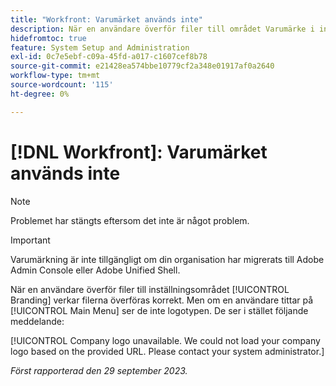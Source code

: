 ```yaml
---
title: "Workfront: Varumärket används inte"
description: När en användare överför filer till området Varumärke i installationsprogrammet verkar filerna överföras korrekt. Om en användare däremot visar huvudmenyn visas inte logotypen. I stället visas ett felmeddelande.
hidefromtoc: true
feature: System Setup and Administration
exl-id: 0c7e5ebf-c09a-45fd-a017-c1607cef8b78
source-git-commit: e21428ea574bbe10779cf2a348e01917af0a2640
workflow-type: tm+mt
source-wordcount: '115'
ht-degree: 0%

---
```


# [!DNL Workfront]: Varumärket används inte

>[!NOTE]
>
>Problemet har stängts eftersom det inte är något problem.

>[!IMPORTANT]
>
>Varumärkning är inte tillgängligt om din organisation har migrerats till Adobe Admin Console eller Adobe Unified Shell.

När en användare överför filer till inställningsområdet [!UICONTROL Branding] verkar filerna överföras korrekt. Men om en användare tittar på [!UICONTROL Main Menu] ser de inte logotypen. De ser i stället följande meddelande:

[!UICONTROL Company logo unavailable. We could not load your company logo based on the provided URL. Please contact your system administrator.]

_Först rapporterad den 29 september 2023._
